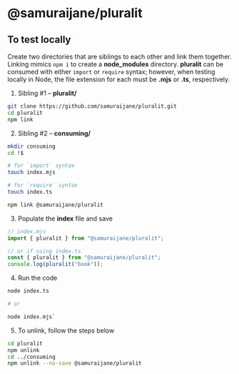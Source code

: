 # @samuraijane/pluralit

## To test locally
Create two directories that are siblings to each other and link them together. Linking mimics `npm i` to create a **node_modules** directory. **pluralit** can be consumed with either `import` or `require` syntax; however, when testing locally in Node, the file extension for each must be **.mjs** or **.ts**, respectively.

1. Sibling #1 – **pluralit/**
```bash
git clone https://github.com/samuraijane/pluralit.git
cd pluralit
npm link
```

2. Sibling #2 – **consuming/**
```bash
mkdir consuming
cd !$

# for `import` syntax
touch index.mjs

# for `require` syntax
touch index.ts

npm link @samuraijane/pluralit
```

3. Populate the **index** file and save
```javascript
// index.mjs
import { pluralit } from "@samuraijane/pluralit";

// or if using index.ts
const { pluralit } from "@samuraijane/pluralit";
console.log(pluralit("book"));
```

4. Run the code
```bash
node index.ts

# or

node index.mjs`
```

5. To unlink, follow the steps below
```bash
cd pluralit
npm unlink
cd ../consuming
npm unlink --no-save @samuraijane/pluralit

```
